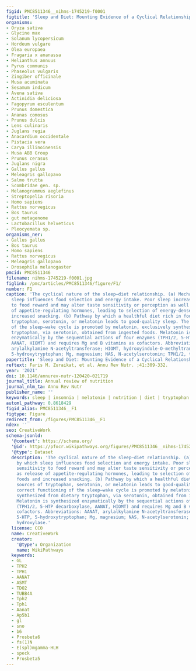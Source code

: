 ```yaml
---
figid: PMC8511346__nihms-1745219-f0001
figtitle: 'Sleep and Diet: Mounting Evidence of a Cyclical Relationship'
organisms:
- Oryza sativa
- Glycine max
- Solanum lycopersicum
- Hordeum vulgare
- Olea europaea
- Fragaria x ananassa
- Helianthus annuus
- Pyrus communis
- Phaseolus vulgaris
- Zingiber officinale
- Musa acuminata
- Sesamum indicum
- Avena sativa
- Actinidia deliciosa
- Fagopyrum esculentum
- Prunus domestica
- Ananas comosus
- Prunus dulcis
- Lens culinaris
- Juglans regia
- Anacardium occidentale
- Pistacia vera
- Carya illinoinensis
- Musa ABB Group
- Prunus cerasus
- Juglans nigra
- Gallus gallus
- Meleagris gallopavo
- Salmo trutta
- Scombridae gen. sp.
- Melanogrammus aeglefinus
- Streptopelia risoria
- Homo sapiens
- Rattus norvegicus
- Bos taurus
- gut metagenome
- Lactobacillus helveticus
- Pleocyemata sp.
organisms_ner:
- Gallus gallus
- Bos taurus
- Homo sapiens
- Rattus norvegicus
- Meleagris gallopavo
- Drosophila melanogaster
pmcid: PMC8511346
filename: nihms-1745219-f0001.jpg
figlink: /pmc/articles/PMC8511346/figure/F1/
number: F1
caption: 'The cyclical nature of the sleep–diet relationship. (a) Mechanisms by which
  sleep influences food selection and energy intake. Poor sleep increases sensitivity
  to food reward and may alter taste sensitivity or perception as well as release
  of appetite-regulating hormones, leading to selection of energy-dense foods and
  increased snacking. (b) Pathway by which a healthful diet rich in food sources of
  tryptophan, serotonin, or melatonin leads to good-quality sleep. The correct functioning
  of the sleep–wake cycle is promoted by melatonin, exclusively synthesized from dietary
  tryptophan, via serotonin, obtained from ingested foods. Melatonin is synthesized
  enzymatically by the sequential actions of four enzymes (TPH1/2, 5-HTP decarboxylase,
  AANAT, HIOMT) and requires Mg and B vitamins as cofactors. Abbreviations: AANAT,
  arylalkylamine N-acetyltransferase; HIOMT, hydroxyindole-O-methyltransferase; 5-HTP,
  5-hydroxytryptophan; Mg, magnesium; NAS, N-acetylserotonin; TPH1/2, tryptophan hydroxylase.'
papertitle: 'Sleep and Diet: Mounting Evidence of a Cyclical Relationship.'
reftext: Faris M. Zuraikat, et al. Annu Rev Nutr. ;41:309-332.
year: '2021'
doi: 10.1146/annurev-nutr-120420-021719
journal_title: Annual review of nutrition
journal_nlm_ta: Annu Rev Nutr
publisher_name: ''
keywords: sleep | insomnia | melatonin | nutrition | diet | tryptophan
automl_pathway: 0.8618429
figid_alias: PMC8511346__F1
figtype: Figure
redirect_from: /figures/PMC8511346__F1
ndex: ''
seo: CreativeWork
schema-jsonld:
  '@context': https://schema.org/
  '@id': https://pfocr.wikipathways.org/figures/PMC8511346__nihms-1745219-f0001.html
  '@type': Dataset
  description: 'The cyclical nature of the sleep–diet relationship. (a) Mechanisms
    by which sleep influences food selection and energy intake. Poor sleep increases
    sensitivity to food reward and may alter taste sensitivity or perception as well
    as release of appetite-regulating hormones, leading to selection of energy-dense
    foods and increased snacking. (b) Pathway by which a healthful diet rich in food
    sources of tryptophan, serotonin, or melatonin leads to good-quality sleep. The
    correct functioning of the sleep–wake cycle is promoted by melatonin, exclusively
    synthesized from dietary tryptophan, via serotonin, obtained from ingested foods.
    Melatonin is synthesized enzymatically by the sequential actions of four enzymes
    (TPH1/2, 5-HTP decarboxylase, AANAT, HIOMT) and requires Mg and B vitamins as
    cofactors. Abbreviations: AANAT, arylalkylamine N-acetyltransferase; HIOMT, hydroxyindole-O-methyltransferase;
    5-HTP, 5-hydroxytryptophan; Mg, magnesium; NAS, N-acetylserotonin; TPH1/2, tryptophan
    hydroxylase.'
  license: CC0
  name: CreativeWork
  creator:
    '@type': Organization
    name: WikiPathways
  keywords:
  - GL
  - TPH2
  - TPH1
  - AANAT
  - ASMT
  - TDO2
  - TUBB4A
  - Tph2
  - Tph1
  - Aanat
  - Ap5b1
  - gl
  - sno
  - b6
  - Prosbeta6
  - fs(1)N
  - E(spl)mgamma-HLH
  - speck
  - Prosbeta5
---
```

